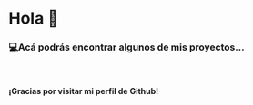 <h1>Hola 👋</h1>

<h3><span>&#128187;</span>Acá podrás encontrar algunos de mis proyectos...</h3>
<br>
<h4>¡Gracias por visitar mi perfil de Github!</h4>
<!--
**angelesgomez/angelesgomez** is a ✨ _special_ ✨ repository because its `README.md` (this file) appears on your GitHub profile.

Here are some ideas to get you started:

- 🔭 I’m currently working on ...
- 🌱 I’m currently learning ...
- 👯 I’m looking to collaborate on ...
- 🤔 I’m looking for help with ...
- 💬 Ask me about ...
- 📫 How to reach me: ... 
- 😄 Pronouns: ...
- ⚡ Fun fact: ...
-->
<!--<div display="flex">

<img height="50%" width="40%" src="https://github-readme-stats.vercel.app/api/top-langs/?username=angelesgomez&layout=compact&theme=tokyonight&locale=es">  
 
 <img height="50%" width="53%"  src="https://github-readme-stats.vercel.app/api?username=angelesgomez&show_icons=true&theme=tokyonight&hide=issues,stars&show_owner=true&locale=es">
 
 <img height="50%" width="40%" src="https://github-readme-stats.vercel.app/api?username=angelesgomez&show_icons=true&theme=transparent&locale=es">  
</div>-->

